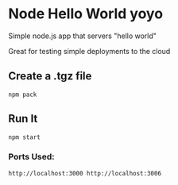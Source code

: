 # Node Hello World yoyo

Simple node.js app that servers "hello world"

Great for testing simple deployments to the cloud

## Create a .tgz file

`npm pack`

## Run It

`npm start`

### Ports Used:
`http://localhost:3000
http://localhost:3006`
